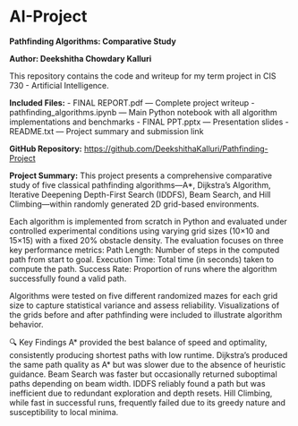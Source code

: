 # AI-Project

**Pathfinding Algorithms: Comparative Study**

**Author: Deekshitha Chowdary Kalluri**

This repository contains the code and writeup for my term project in CIS 730 - Artificial Intelligence.

**Included Files:**
    - FINAL REPORT.pdf — Complete project writeup
    - pathfinding_algorithms.ipynb — Main Python notebook with all algorithm implementations and benchmarks
    - FINAL PPT.pptx — Presentation slides
    - README.txt — Project summary and submission link

**GitHub Repository:**
https://github.com/DeekshithaKalluri/Pathfinding-Project

**Project Summary:**
This project presents a comprehensive comparative study of five classical pathfinding algorithms—A*, Dijkstra’s Algorithm, Iterative Deepening Depth-First Search (IDDFS), Beam Search, and Hill Climbing—within randomly generated 2D grid-based environments.

Each algorithm is implemented from scratch in Python and evaluated under controlled experimental conditions using varying grid sizes (10×10 and 15×15) with a fixed 20% obstacle density. The evaluation focuses on three key performance metrics:
    Path Length: Number of steps in the computed path from start to goal.
    Execution Time: Total time (in seconds) taken to compute the path.
    Success Rate: Proportion of runs where the algorithm successfully found a valid path.

Algorithms were tested on five different randomized mazes for each grid size to capture statistical variance and assess reliability. Visualizations of the grids before and after pathfinding were included to illustrate algorithm behavior.

🔍 Key Findings
    A* provided the best balance of speed and optimality, consistently producing shortest paths with low runtime.
    Dijkstra’s produced the same path quality as A* but was slower due to the absence of heuristic guidance.
    Beam Search was faster but occasionally returned suboptimal paths depending on beam width.
    IDDFS reliably found a path but was inefficient due to redundant exploration and depth resets.
    Hill Climbing, while fast in successful runs, frequently failed due to its greedy nature and susceptibility to local minima.
